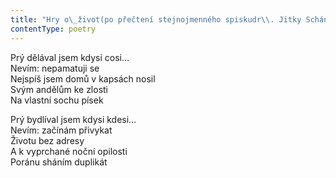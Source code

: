 ```yaml
---
title: "Hry o\_život(po přečtení stejnojmenného spiskudr\\. Jitky Schánilcové)"
contentType: poetry
---
```


<section>

Prý dělával jsem kdysi cosi…  
Nevím: nepamatuji se  
Nejspíš jsem domů v kapsách nosil  
Svým andělům ke zlosti  
Na vlastní sochu písek

</section>

<section>

Prý bydlíval jsem kdysi kdesi…  
Nevím: začínám přivykat  
Životu bez adresy  
A k vyprchané noční opilosti  
Poránu sháním duplikát

</section>
